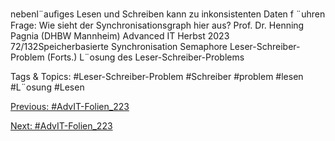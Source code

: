 nebenl¨auﬁges Lesen und Schreiben kann zu inkonsistenten Daten f ¨uhren
Frage: Wie sieht der Synchronisationsgraph hier aus?
Prof. Dr. Henning Pagnia (DHBW Mannheim) Advanced IT Herbst 2023 72/132Speicherbasierte Synchronisation Semaphore
Leser-Schreiber-Problem (Forts.)
L¨osung des Leser-Schreiber-Problems

   Tags & Topics:
   #Leser-Schreiber-Problem
   #Schreiber
   #problem
   #lesen
   #L¨osung
   #Lesen

[Previous: #AdvIT-Folien_223](AdvIT-Folien_223.md)

[Next: #AdvIT-Folien_223](AdvIT-Folien_223.md)